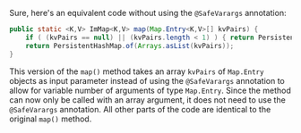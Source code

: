 Sure, here's an equivalent code without using the `@SafeVarargs` annotation:

```java
public static <K,V> ImMap<K,V> map(Map.Entry<K,V>[] kvPairs) {
    if ( (kvPairs == null) || (kvPairs.length < 1) ) { return PersistentHashMap.empty(); }
    return PersistentHashMap.of(Arrays.asList(kvPairs));
}
```

This version of the `map()` method takes an array `kvPairs` of `Map.Entry` objects as input parameter instead of using the `@SafeVarargs` annotation to allow for variable number of arguments of type `Map.Entry`. Since the method can now only be called with an array argument, it does not need to use the `@SafeVarargs` annotation. All other parts of the code are identical to the original `map()` method.